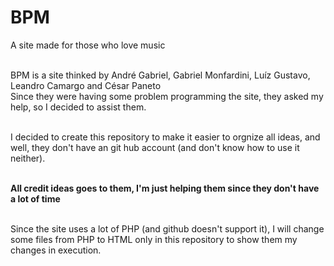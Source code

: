 # BPM
A site made for those who love music <br><br>

BPM is a site thinked by André Gabriel, Gabriel Monfardini, Luíz Gustavo, Leandro Camargo and César Paneto <br>
Since they were having some problem programming the site, they asked my help, so I decided to assist them. <br><br>

I decided to create this repository to make it easier to orgnize all ideas, and well, they don't have an git hub account (and don't know how to use it neither). <br><br>

<strong> All credit ideas goes to them, I'm just helping them since they don't have a lot of time </strong> <br><br>

Since the site uses a lot of PHP (and github doesn't support it), I will change some files from PHP to HTML only in this repository to show them my changes in execution.
